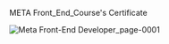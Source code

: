 META Front_End_Course's Certificate





![Meta Front-End Developer_page-0001](https://github.com/kondalraodurgam/Meta-Course-Example/assets/20201281/ba9e029e-7f1f-49d9-832f-f6ee0d16cd1b)

